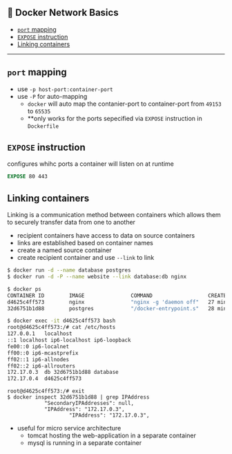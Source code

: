 🐳 Docker Network Basics
---

<!-- START doctoc generated TOC please keep comment here to allow auto update -->
<!-- DON'T EDIT THIS SECTION, INSTEAD RE-RUN doctoc TO UPDATE -->


- [`port` mapping](#port-mapping)
- [`EXPOSE` instruction](#expose-instruction)
- [Linking containers](#linking-containers)

<!-- END doctoc generated TOC please keep comment here to allow auto update -->

---

## `port` mapping
- use `-p host-port:container-port`
- use `-P` for auto-mapping
  - `docker` will auto map the contanier-port to container-port from `49153` to `65535`
  - **only works for the ports sepecified via `EXPOSE` instruction in `Dockerfile`

## `EXPOSE` instruction

configures whihc ports a container will listen on at runtime

```Dockerfile
EXPOSE 80 443
```

## Linking containers

Linking is a communication method between containers which allows them to securely transfer data from one to another

- recipient containers have access to data on source containers
- links are established based on container names
- create a named source container
- create recipient container and use `--link` to link

```sh
$ docker run -d --name database postgres
$ docker run -d -P --name website --link database:db nginx
```

```sh
$ docker ps
CONTAINER ID        IMAGE               COMMAND                  CREATED             STATUS              PORTS                                           NAMES
d4625c4ff573        nginx               "nginx -g 'daemon off"   27 minutes ago      Up 27 minutes       0.0.0.0:32770->80/tcp, 0.0.0.0:32769->443/tcp   website
32d6751b1d88        postgres            "/docker-entrypoint.s"   28 minutes ago      Up 28 minutes       5432/tcp                                        database
```

```sh
$ docker exec -it d4625c4ff573 bash
root@d4625c4ff573:/# cat /etc/hosts
127.0.0.1	localhost
::1	localhost ip6-localhost ip6-loopback
fe00::0	ip6-localnet
ff00::0	ip6-mcastprefix
ff02::1	ip6-allnodes
ff02::2	ip6-allrouters
172.17.0.3	db 32d6751b1d88 database
172.17.0.4	d4625c4ff573
```

```
root@d4625c4ff573:/# exit
$ docker inspect 32d6751b1d88 | grep IPAddress
            "SecondaryIPAddresses": null,
            "IPAddress": "172.17.0.3",
                    "IPAddress": "172.17.0.3",
```

- useful for micro service architecture
  - tomcat hosting the web-application in a separate container
  - mysql is running in a separate container